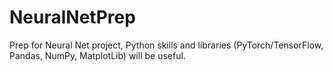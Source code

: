 # NeuralNetPrep
Prep for Neural Net project, Python skills and libraries (PyTorch/TensorFlow, Pandas, NumPy, MatplotLib) will be useful.
